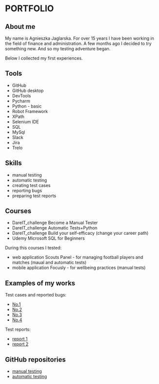 # PORTFOLIO
## About me
My name is Agnieszka Jaglarska. For over 15 years I have been working in the field of finance and administration. A few months ago I decided to try something new. And so my testing adventure began. 

Below I collected my first experiences. 

## Tools
* GitHub
* GitHub desktop
* DevTools
* Pycharm
* Python - basic
* Robot Framework
* XPath
* Selenium IDE
* SQL
* MySql
* Slack
* Jira
* Trelo

## Skills
* manual testing
* automatic testing
* creating test cases
* reporting bugs
* preparing test reports

## Courses
* DareIT_challenge Become a Manual Tester
* DareIT_challenge Automatic Tests+Python
* DareIT_challenge Build your self-efficacy (change your career path)
* Udemy Microsoft SQL for Beginners

During this courses I tested:
  - web application Scouts Panel - for managing football players and matches (maual and automatic tests) 
  - mobile application Focusly - for wellbeing practices (manual tests)

## Examples of my works
  Test cases and reported bugs:
  
   * [No.1](https://drive.google.com/drive/folders/19m38Ipmbk0c3RcvyCz4pK36jrv8c4u58)
   * [No.2](https://drive.google.com/drive/folders/1206sPi4TkLziSeA1Nthe3fcN6QCzZqOg)
   * [No.3](https://drive.google.com/drive/folders/1rD_Ht-EJYMxw2vPzt8TxDD7p4_8vmOb_)
   * [No.4](https://drive.google.com/drive/folders/1z1aZIO9vKAE_Ez6i0xgiWUe7BU0ZGokb)
  
  Test reports:
  
   * [report 1](https://docs.google.com/spreadsheets/d/1C0tZBalNDM8EGlhELrbOCa7-YdIxGgdL/edit#gid=570795626)
   * [report 2](https://docs.google.com/spreadsheets/d/1hOoedQiopQIAQ_oklgK3v-sblS8pf0j7/edit#gid=570795626)
    
## GitHub repositories

* [manual testing](https://github.com/AgaJot/challenge_portfolio_aga)
* [automatic testing](https://github.com/AgaJot/challenge_portfolio_TA_aga)
